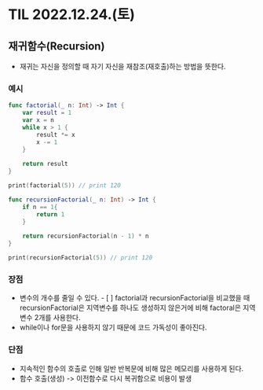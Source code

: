 # TIL 2022.12.24.(토)
## 재귀함수(Recursion)
* 재귀는 자신을 정의할 때 자기 자신을 재참조(재호출)하는 방법을 뜻한다.

### 예시
```swift
func factorial(_ n: Int) -> Int {
    var result = 1
    var x = n
    while x > 1 {
        result *= x
        x -= 1
    }
    
    return result
}

print(factorial(5)) // print 120  

func recursionFactorial(_ n: Int) -> Int {
    if n == 1{
        return 1
    }
    
    return recursionFactorial(n - 1) * n
}

print(recursionFactorial(5)) // print 120
```

### 장점
* 변수의 개수를 줄일 수 있다.
		- [ ] factorial과 recursionFactorial을 비교했을 때 recursionFactorial은 지역변수를 하나도 생성하지 않은거에 비해 factoral은 지역변수 2개를 사용한다.
* while이나 for문을 사용하지 않기 때문에 코드 가독성이 좋아진다.
 
### 단점
* 지속적인 함수의 호출로 인해 일반 반복문에 비해 많은 메모리를 사용하게 된다.
* 함수 호출(생성) -> 이전함수로 다시 복귀함으로 비용이 발생